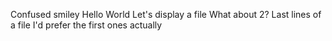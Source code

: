 Confused smiley
Hello World
Let's display a file
What about 2?
Last lines of a file
I'd prefer the first ones actually
